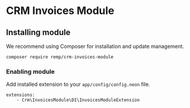 # CRM Invoices Module

## Installing module

We recommend using Composer for installation and update management.

```shell
composer require remp/crm-invoices-module
```

### Enabling module

Add installed extension to your `app/config/config.neon` file.

```neon
extensions:
	- Crm\InvoicesModule\DI\InvoicesModuleExtension
```

